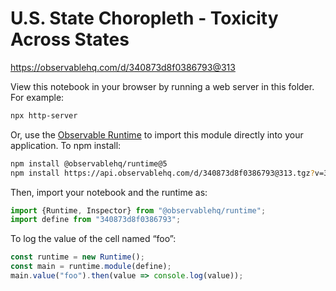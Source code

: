 # U.S. State Choropleth - Toxicity Across States

https://observablehq.com/d/340873d8f0386793@313

View this notebook in your browser by running a web server in this folder. For
example:

~~~sh
npx http-server
~~~

Or, use the [Observable Runtime](https://github.com/observablehq/runtime) to
import this module directly into your application. To npm install:

~~~sh
npm install @observablehq/runtime@5
npm install https://api.observablehq.com/d/340873d8f0386793@313.tgz?v=3
~~~

Then, import your notebook and the runtime as:

~~~js
import {Runtime, Inspector} from "@observablehq/runtime";
import define from "340873d8f0386793";
~~~

To log the value of the cell named “foo”:

~~~js
const runtime = new Runtime();
const main = runtime.module(define);
main.value("foo").then(value => console.log(value));
~~~
